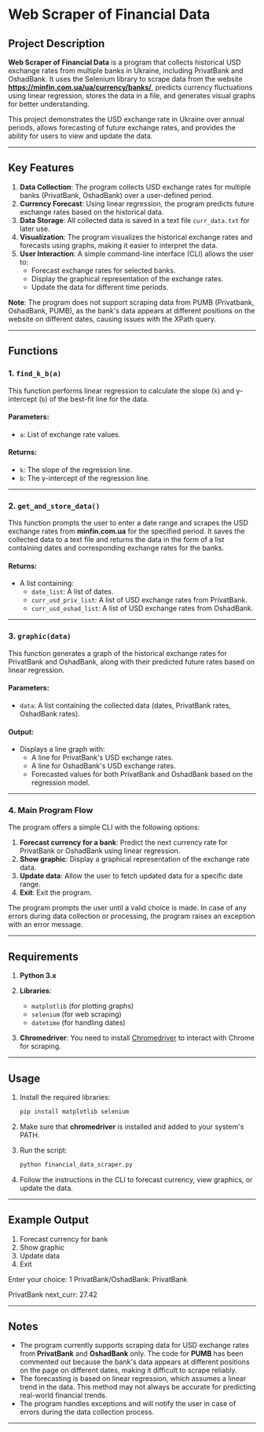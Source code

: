 # Web Scraper of Financial Data

## Project Description

**Web Scraper of Financial Data** is a program that collects historical USD exchange rates from multiple banks in Ukraine, including PrivatBank and OshadBank. It uses the Selenium library to scrape data from the website **https://minfin.com.ua/ua/currency/banks/**, predicts currency fluctuations using linear regression, stores the data in a file, and generates visual graphs for better understanding.

This project demonstrates the USD exchange rate in Ukraine over annual periods, allows forecasting of future exchange rates, and provides the ability for users to view and update the data.

---

## Key Features

1. **Data Collection**: The program collects USD exchange rates for multiple banks (PrivatBank, OshadBank) over a user-defined period.
2. **Currency Forecast**: Using linear regression, the program predicts future exchange rates based on the historical data.
3. **Data Storage**: All collected data is saved in a text file `curr_data.txt` for later use.
4. **Visualization**: The program visualizes the historical exchange rates and forecasts using graphs, making it easier to interpret the data.
5. **User Interaction**: A simple command-line interface (CLI) allows the user to:
   - Forecast exchange rates for selected banks.
   - Display the graphical representation of the exchange rates.
   - Update the data for different time periods.

**Note**: The program does not support scraping data from PUMB (Privatbank, OshadBank, PUMB), as the bank's data appears at different positions on the website on different dates, causing issues with the XPath query.

---

## Functions

### 1. `find_k_b(a)`

This function performs linear regression to calculate the slope (`k`) and y-intercept (`b`) of the best-fit line for the data.

#### Parameters:
- `a`: List of exchange rate values.

#### Returns:
- `k`: The slope of the regression line.
- `b`: The y-intercept of the regression line.

---

### 2. `get_and_store_data()`

This function prompts the user to enter a date range and scrapes the USD exchange rates from **minfin.com.ua** for the specified period. It saves the collected data to a text file and returns the data in the form of a list containing dates and corresponding exchange rates for the banks.

#### Returns:
- A list containing:
  - `date_list`: A list of dates.
  - `curr_usd_priv_list`: A list of USD exchange rates from PrivatBank.
  - `curr_usd_oshad_list`: A list of USD exchange rates from OshadBank.

---

### 3. `graphic(data)`

This function generates a graph of the historical exchange rates for PrivatBank and OshadBank, along with their predicted future rates based on linear regression.

#### Parameters:
- `data`: A list containing the collected data (dates, PrivatBank rates, OshadBank rates).

#### Output:
- Displays a line graph with:
  - A line for PrivatBank's USD exchange rates.
  - A line for OshadBank's USD exchange rates.
  - Forecasted values for both PrivatBank and OshadBank based on the regression model.

---

### 4. Main Program Flow

The program offers a simple CLI with the following options:
1. **Forecast currency for a bank**: Predict the next currency rate for PrivatBank or OshadBank using linear regression.
2. **Show graphic**: Display a graphical representation of the exchange rate data.
3. **Update data**: Allow the user to fetch updated data for a specific date range.
4. **Exit**: Exit the program.

The program prompts the user until a valid choice is made. In case of any errors during data collection or processing, the program raises an exception with an error message.

---

## Requirements

1. **Python 3.x**
2. **Libraries**:
   - `matplotlib` (for plotting graphs)
   - `selenium` (for web scraping)
   - `datetime` (for handling dates)

3. **Chromedriver**: You need to install [Chromedriver](https://developer.chrome.com/docs/chromedriver/downloads) to interact with Chrome for scraping.

---

## Usage

1. Install the required libraries:
    ```bash
    pip install matplotlib selenium
    ```

2. Make sure that **chromedriver** is installed and added to your system's PATH.

3. Run the script:
    ```bash
    python financial_data_scraper.py
    ```

4. Follow the instructions in the CLI to forecast currency, view graphics, or update the data.

---

## Example Output

1. Forecast currency for bank
2. Show graphic
3. Update data
4. Exit

Enter your choice: 1
PrivatBank/OshadBank: PrivatBank


PrivatBank next_curr: 27.42



---

## Notes

- The program currently supports scraping data for USD exchange rates from **PrivatBank** and **OshadBank** only. The code for **PUMB** has been commented out because the bank's data appears at different positions on the page on different dates, making it difficult to scrape reliably.
- The forecasting is based on linear regression, which assumes a linear trend in the data. This method may not always be accurate for predicting real-world financial trends.
- The program handles exceptions and will notify the user in case of errors during the data collection process.

---
